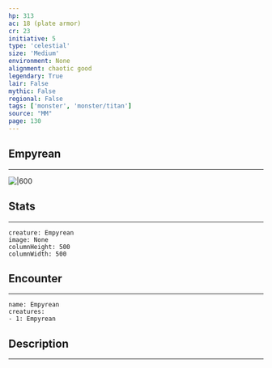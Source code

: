 ```yaml
---
hp: 313
ac: 18 (plate armor)
cr: 23
initiative: 5
type: 'celestial'    
size: 'Medium'
environment: None
alignment: chaotic good
legendary: True
lair: False
mythic: False
regional: False
tags: ['monster', 'monster/titan']
source: "MM"
page: 130
---
```


## Empyrean
---

![|600](D:/Program%20Files/5e.tools/img/bestiary/MM/Empyrean.jpg)

## Stats
---

```statblock
creature: Empyrean
image: None
columnHeight: 500
columnWidth: 500
```

## Encounter
---

```encounter-table
name: Empyrean
creatures:
- 1: Empyrean
```

## Description
---




